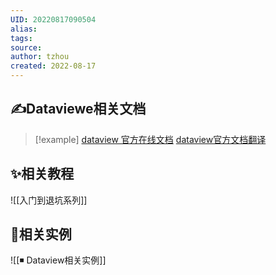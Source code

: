 ```yaml
---
UID: 20220817090504 
alias: 
tags: 
source: 
author: tzhou 
created: 2022-08-17
---
```

## ✍Dataviewe相关文档
> [!example]  [dataview 官方在线文档](https://blacksmithgu.github.io/obsidian-dataview/)  [dataview官方文档翻译 ](https://zhuanlan.zhihu.com/p/393550306)
## ✨相关教程
![[入门到退坑系列]]

## 🔑相关实例
![[◾ Dataview相关实例]]

